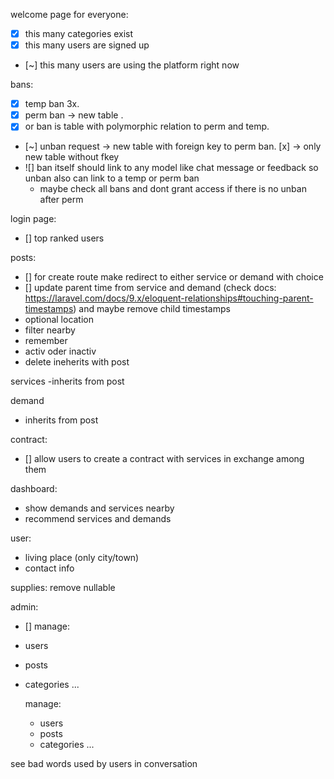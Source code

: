 welcome page for everyone:
- [x] this many categories exist
- [x] this many users are signed up
- [~] this many users are using the platform right now

bans:
- [x] temp ban 3x.
- [x] perm ban -> new table .
- [x] or ban is table with polymorphic relation to perm and temp.
- [~] unban request -> new table with foreign key to perm ban. [x] -> only new table without fkey
- ![] ban itself should link to any model like chat message or feedback so unban also can link to a temp or perm ban
  - maybe check all bans and dont grant access if there is no unban after perm

login page:
- [] top ranked users

posts:
- [] for create route make redirect to either service or demand with choice
- [] update parent time from service and demand (check docs: https://laravel.com/docs/9.x/eloquent-relationships#touching-parent-timestamps) and maybe remove child timestamps
- optional location
- filter nearby
- remember
- activ oder inactiv
- delete ineherits with post

services
-inherits from post

demand
- inherits from post

contract:
- [] allow users to create a contract with services in exchange among them

dashboard:
- show demands and services nearby
- recommend services and demands

user:
- living place (only city/town)
- contact info

supplies:
remove nullable

admin:
- [] manage:
- users
- posts
- categories
...

  manage:
    - users
    - posts
    - categories
    ...

see bad words used by users in conversation

